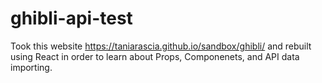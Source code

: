 # ghibli-api-test
Took this website https://taniarascia.github.io/sandbox/ghibli/ and rebuilt using React in order to learn about Props, Componenets, and API data importing.
